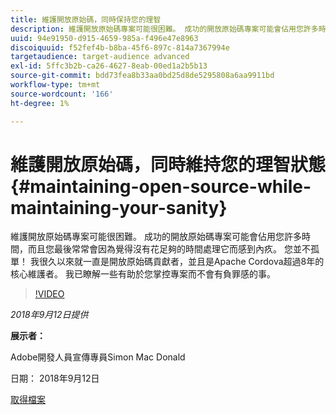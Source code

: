 ```yaml
---
title: 維護開放原始碼，同時保持您的理智
description: 維護開放原始碼專案可能很困難。 成功的開放原始碼專案可能會佔用您許多時間，而且您最後常常會因為覺得沒有花足夠的時間處理它而感到內疚。 瞭解一些有助於您掌控專案而不產生負罪感的事情。
uuid: 94e91950-d915-4659-985a-f496e47e8963
discoiquuid: f52fef4b-b8ba-45f6-897c-814a7367994e
targetaudience: target-audience advanced
exl-id: 5ffc3b2b-ca26-4627-8eab-00ed1a2b5b13
source-git-commit: bdd73fea8b33aa0bd25d8de5295808a6aa9911bd
workflow-type: tm+mt
source-wordcount: '166'
ht-degree: 1%

---
```


# 維護開放原始碼，同時維持您的理智狀態{#maintaining-open-source-while-maintaining-your-sanity}

維護開放原始碼專案可能很困難。 成功的開放原始碼專案可能會佔用您許多時間，而且您最後常常會因為覺得沒有花足夠的時間處理它而感到內疚。 您並不孤單！ 我很久以來就一直是開放原始碼貢獻者，並且是Apache Cordova超過8年的核心維護者。 我已瞭解一些有助於您掌控專案而不會有負罪感的事。

>[!VIDEO](https://video.tv.adobe.com/v/23713/?quality=9)

*2018年9月12日提供*

**展示者：**

Adobe開發人員宣傳專員Simon Mac Donald

日期： 2018年9月12日

[取得檔案](assets/maintaining-open-source-while-maintaining-your-sanity-gems-091218.pdf)

<!--
[Get back to the Overview](https://helpx.adobe.com/experience-manager/kt/eseminars/gems/aem-index.html)
-->
